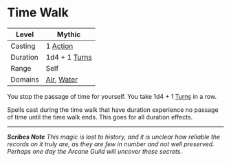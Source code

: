 # Time Walk

| Level    | Mythic                                                                             |
| -------- | ---------------------------------------------------------------------------------- |
| Casting  | 1 [Action](../../../../Game%20Procedures/Core%20Procedures/Action.md)                                |
| Duration | 1d4 + 1 [Turns](../../../../Game%20Procedures/Core%20Procedures/Turn.md)                             |
| Range    | Self                                                                               |
| Domains  | [Air](../../Spell%20Domains/Air.md), [Water](../../Spell%20Domains/Water.md) |

You stop the passage of time for yourself. You take 1d4 + 1 [Turns](../../../../Game%20Procedures/Core%20Procedures/Turn.md) in a row.

Spells cast during the time walk that have duration experience no passage of time until the time walk ends. This goes for all duration effects.

---
***Scribes Note***
*This magic is lost to history, and it is unclear how reliable the records on it truly are, as they are few in number and not well preserved. Perhaps one day the Arcane Guild will uncover these secrets.*
